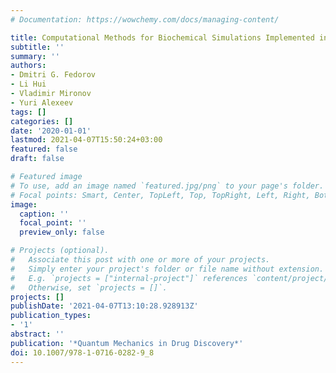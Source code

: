 ```yaml
---
# Documentation: https://wowchemy.com/docs/managing-content/

title: Computational Methods for Biochemical Simulations Implemented in GAMESS
subtitle: ''
summary: ''
authors:
- Dmitri G. Fedorov
- Li Hui
- Vladimir Mironov
- Yuri Alexeev
tags: []
categories: []
date: '2020-01-01'
lastmod: 2021-04-07T15:50:24+03:00
featured: false
draft: false

# Featured image
# To use, add an image named `featured.jpg/png` to your page's folder.
# Focal points: Smart, Center, TopLeft, Top, TopRight, Left, Right, BottomLeft, Bottom, BottomRight.
image:
  caption: ''
  focal_point: ''
  preview_only: false

# Projects (optional).
#   Associate this post with one or more of your projects.
#   Simply enter your project's folder or file name without extension.
#   E.g. `projects = ["internal-project"]` references `content/project/deep-learning/index.md`.
#   Otherwise, set `projects = []`.
projects: []
publishDate: '2021-04-07T13:10:28.928913Z'
publication_types:
- '1'
abstract: ''
publication: '*Quantum Mechanics in Drug Discovery*'
doi: 10.1007/978-1-0716-0282-9_8
---
```

